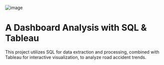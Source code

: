 ![image](https://github.com/user-attachments/assets/c2835305-e2c1-45eb-b6c5-c3e0b25ce385)

# A Dashboard Analysis with SQL & Tableau
This project utilizes SQL for data extraction and processing, combined with Tableau for interactive visualization, to analyze road accident trends.
